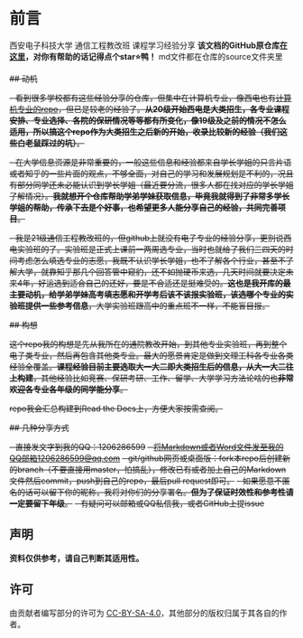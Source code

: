 # 前言
西安电子科技大学 通信工程教改班 课程学习经验分享
**该文档的GitHub原仓库[在这里](https://github.com/XiaooooooBawang/XDU_CE_learning)，对你有帮助的话记得点个star:star:鸭！**  md文件都在仓库的source文件夹里

~~## 动机~~

~~- 看到很多学校都有这些经验分享的仓库，但集中在计算机专业，像西电也有[计算机专业的repo](https://xdu-cs-learning.readthedocs.io/en/latest/index.html)，但已是较老的经验了。**从20级开始西电是大类招生，各专业课程安排、专业选择、各院的保研情况等等都有所变化，像19级及之前的情况不怎么适用，所以搞这个repo作为大类招生之后新的开始，收录比较新的经验（我们这些白老鼠踩过的坑）**。~~

~~- 在大学信息资源是非常重要的，一般这些信息和经验都来自学长学姐的只言片语或者知乎的一些片面的观点，不够全面，对自己的学习和发展规划是不利的，况且有部分同学还未必能认识到学长学姐（最近要分流，很多人都在找对应的学长学姐了解情况）。**我就想开个仓库帮助学弟学妹获取信息，毕竟我就得到了非常多学长学姐的帮助，传承下去是个好事，也希望更多人能分享自己的经验，共同完善项目**。~~

~~- 我是21级通信工程教改班的，但github上就没有电子专业的经验分享，更别说西电实验班的了。实验班是正式上课前一两周选专业，当时也就给了我们三四天的时间考虑怎么填选专业的志愿，我既不认识学长学姐，也不了解各个行业，甚至不了解大学，就靠知乎那几个回答管中窥豹，还不如抛硬币来选，几天时间就要决定未来4年，好运选到适合自己的还好，要是不合适还是挺难受的。**这也是我开库的最主要动机，给学弟学妹高考填志愿和开学考后该不该报实验班，该选哪个专业的实验班提供一些参考信息**，大学实验班跟高中的重点班不一样，不能盲目报。~~

~~## 构想~~

~~这个repo我的构想是先从我所在的通院教改开始，到其他专业实验班，再到整个电子类专业，然后再包含其他类专业。最大的愿景肯定是做到文理工科各专业各类经验全覆盖。**课程经验目前主要选取大一大二即大类招生后的信息，从大一大二往上构建**，其他经验比如竞赛、保研考研、工作、留学、大学学习方法论啥的也**非常欢迎各专业各年级的同学能分享**。~~

~~repo我会汇总构建到Read the Docs上，方便大家按需查阅。~~

~~## 几种分享方式~~

~~- 直接发文字到我的QQ：1206286599~~
~~- 将Markdown或者Word文件发至我的QQ邮箱1206286599@qq.com~~
~~- git/github网页或桌面版：fork本repo后创建新的branch（不要直接用master，怕搞乱），修改已有或者加上自己的Markdown文件然后commit，push到自己的repo，最后pull request即可。~~
~~- 如果愿意不匿名的话可以留下你的昵称，我将对你们的分享署名。**但为了保证时效性和参考性请一定要留下年级**。~~
~~- 有疑问可以邮箱或QQ私信我，或者GitHub上提issue~~

## 声明

**资料仅供参考，请自己判断其适用性。**

## 许可

由贡献者编写部分的许可为 [CC-BY-SA-4.0](https://creativecommons.org/licenses/by-nc-sa/4.0/deed.zh)，其他部分的版权归属于其各自的作者。
